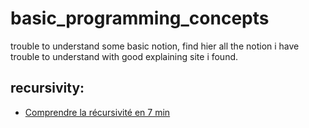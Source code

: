 # basic_programming_concepts
trouble to understand some basic notion, find hier all the notion i have trouble to understand with good explaining site i found.

## recursivity:
- [Comprendre la récursivité en 7 min](https://www.jesuisundev.com/comprendre-la-recursivite-en-7-min/)
